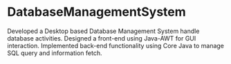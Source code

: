 # DatabaseManagementSystem

Developed a Desktop based Database Management System handle database activities.
Designed a front-end using Java-AWT for GUI interaction.
Implemented back-end functionality using Core Java to manage SQL query and information fetch.
